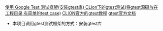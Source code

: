 [使用 Google Test 测试框架(安装gtest库) ](http://senlinzhan.github.io/2017/10/08/gtest/)
[CLion下的gtest测试(将gtest源码放在工程目录,有简单的test case)](https://blog.xizhibei.me/2020/04/05/cmake-4-test-with-google-test/)
[CLION官方的gtest教程](https://www.jetbrains.com/help/clion/creating-google-test-run-debug-configuration-for-test.html)
[gtest官方文档](https://github.com/google/googletest)
+ 本项目调用gtest测试框架的方式：安装gtest库
